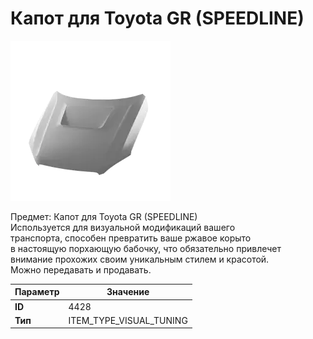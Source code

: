 # Капот для Toyota GR (SPEEDLINE)

![Item Image](../img/4428.webp?raw=true)

Предмет: Капот для Toyota GR (SPEEDLINE)<br>Используется для визуальной модификаций вашего<br>транспорта, способен превратить ваше ржавое корыто<br>в настоящую порхающую бабочку, что обязательно привлечет<br>внимание прохожих своим уникальным стилем и красотой.<br>Можно передавать и продавать.


| Параметр | Значение |
|----------|----------|
| **ID** | 4428 |
| **Тип** | ITEM_TYPE_VISUAL_TUNING |

